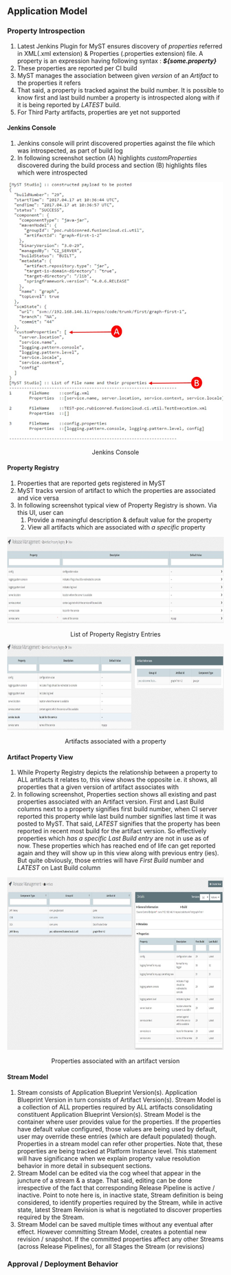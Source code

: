 ## Application Model

### Property Introspection

1. Latest Jenkins Plugin for MyST ensures discovery of *properties* referred in XML(.xml extension) & Properties (.properties extension) file. A property is an expression having following syntax : ***${some.property}***
2. These properties are reported per CI build
3. MyST manages the association between given *version* of an *Artifact* to the properties it refers
4. That said, a property is tracked against the build number. It is possible to know first and last build number a property is introspected along with if it is being reported by *LATEST* build. 
5. For Third Party artifacts, properties are yet not supported

#### Jenkins Console

1. Jenkins console will print discovered properties against the file which was introspected, as part of build log
2. In following screenshot section (A) highlights *customProperties* discovered during the build process and section (B) highlights files which were introspected 
<p align="center">
  <img src="https://github.com/soumyakbhattacharyya/application-model-featureset/blob/master/jenkins-console.jpg" width="500" height="600"/>
  <p align="center">Jenkins Console</p>
</p>  


#### Property Registry

1. Properties that are reported gets registered in MyST
2. MyST tracks version of artifact to which the properties are associated and vice versa
3. In following screenshot typical view of Property Registry is shown. Via this UI, user can
	1. Provide a meaningful description & default value for the property
	2. View all artifacts which are associated with *a specific* property 
<p align="center">
  <img src="https://github.com/soumyakbhattacharyya/application-model-featureset/blob/master/property-registry-list-view.jpg" width="800" height="200"/>
  <p align="center">List of Property Registry Entries</p>
</p>
<p align="center">
  <img src="https://github.com/soumyakbhattacharyya/application-model-featureset/blob/master/property-registry-artifact-view.jpg" width="800" height="200"/>
  <p align="center">Artifacts associated with a property</p>
</p>

#### Artifact Property View

1. While Property Registry depicts the relationship between a property to ALL artifacts it relates to, this view shows the opposite i.e. it shows, all properties that a given version of artifact associates with 
2. In following screenshot, Properties section shows all existing and past properties associated with an Artifact version. First and Last Build columns next to a property signifies first build number, when CI server reported this property while last build number signifies last time it was posted to MyST. That said, *LATEST* signifies that the property has been reported in recent most build for the artifact version. So effectively properties which *has a specific Last Build entry* are not in use as of now. These properties  which has reached end of life can get reported again and they will show up in this view along with previous entry (ies). But quite obviously, those entries will have *First Build* number and *LATEST* on Last Build column
<p align="center">
  <img src="https://github.com/soumyakbhattacharyya/application-model-featureset/blob/master/artifact-properties-view.jpg" width="800" height="400"/>
  <p align="center">Properties associated with an artifact version</p>
</p>

#### Stream Model

1. Stream consists of Application Blueprint Version(s). Application Blueprint Version in turn consists of Artifact Version(s). Stream Model is a collection of ALL properties required by ALL artifacts consolidating constituent Application Blueprint Version(s). Stream Model is the container where user provides value for the properties. If the properties have default value configured, those values are being used by default, user may override these entries (which are default populated) though. Properties in a stream model can refer other properties. Note that, these properties are being tracked at Platform Instance level. This statement will have significance when we explain property value resolution behavior in more detail in subsequent sections.
2. Stream Model can be edited via the cog wheel that appear in the juncture of a stream & a stage. That said, editing can be done irrespective of the fact that corresponding Release Pipeline is active / inactive. Point to note here is, in inactive state, Stream definition is being considered, to identify properties required by the Stream, while in active state, latest Stream Revision is what is negotiated to discover properties required by the Stream.
3. Stream Model can be saved multiple times without any eventual after effect. However committing Stream Model, creates a potential new  revision / snapshot. If the committed properties affect any other Streams (across Release Pipelines), for all Stages the Stream (or revisions)   

### Approval / Deployment Behavior
